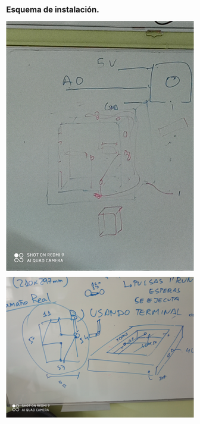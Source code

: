 ## Esquema de instalación.

![](https://github.com/Jsamapro/proyecto-integral-pfi-2021/blob/main/IMG_20210429_101108.jpg)

![](https://github.com/Jsamapro/proyecto-integral-pfi-2021/blob/main/IMG_20210429_130013.jpg)
